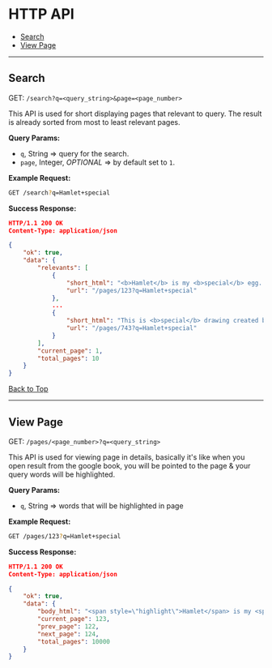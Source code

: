 # HTTP API

- [Search](#search)
- [View Page](#view-page)

---

## Search

GET: `/search?q=<query_string>&page=<page_number>`

This API is used for short displaying pages that relevant to query. The result is already sorted from most to least relevant pages.

**Query Params:**

- `q`, String => query for the search.
- `page`, Integer, _OPTIONAL_ => by default set to `1`.

**Example Request:**

```bash
GET /search?q=Hamlet+special
```

**Success Response:**

```json
HTTP/1.1 200 OK
Content-Type: application/json

{
    "ok": true,
    "data": {
        "relevants": [
            {
                "short_html": "<b>Hamlet</b> is my <b>special</b> egg. How are you buddy? I'm not too fond with literature art so I could just...",
                "url": "/pages/123?q=Hamlet+special"
            },
            ...
            {
                "short_html": "This is <b>special</b> drawing created by me. Why don't you just read <b>hamlet</b>?",
                "url": "/pages/743?q=Hamlet+special"
            }
        ],
        "current_page": 1,
        "total_pages": 10
    }
}
```

[Back to Top](#http-api)

---

## View Page

GET: `/pages/<page_number>?q=<query_string>`

This API is used for viewing page in details, basically it's like when you open result from the google book, you will be pointed to the page & your query words will be highlighted.

**Query Params:**

- `q`, String => words that will be highlighted in page

**Example Request:**

```bash
GET /pages/123?q=Hamlet+special
```

**Success Response:**

```json
HTTP/1.1 200 OK
Content-Type: application/json

{
    "ok": true,
    "data": {
        "body_html": "<span style=\"highlight\">Hamlet</span> is my <span style=\"highlight\">special</span> egg. How are you buddy? I'm not too fond with literature art so I could just try to work on it.",
        "current_page": 123,
        "prev_page": 122,
        "next_page": 124,
        "total_pages": 10000
    }
}
```